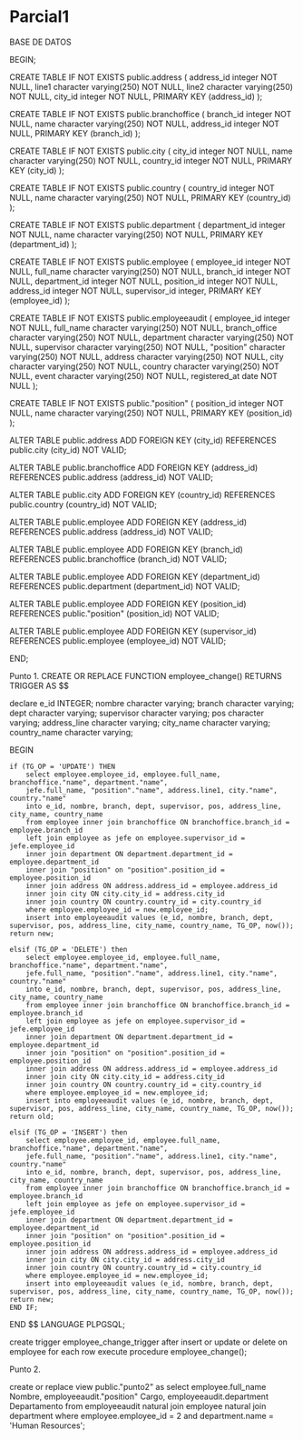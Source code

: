 # Parcial1

BASE DE DATOS


BEGIN;


CREATE TABLE IF NOT EXISTS public.address
(
    address_id integer NOT NULL,
    line1 character varying(250) NOT NULL,
    line2 character varying(250) NOT NULL,
    city_id integer NOT NULL,
    PRIMARY KEY (address_id)
);

CREATE TABLE IF NOT EXISTS public.branchoffice
(
    branch_id integer NOT NULL,
    name character varying(250) NOT NULL,
    address_id integer NOT NULL,
    PRIMARY KEY (branch_id)
);

CREATE TABLE IF NOT EXISTS public.city
(
    city_id integer NOT NULL,
    name character varying(250) NOT NULL,
    country_id integer NOT NULL,
    PRIMARY KEY (city_id)
);

CREATE TABLE IF NOT EXISTS public.country
(
    country_id integer NOT NULL,
    name character varying(250) NOT NULL,
    PRIMARY KEY (country_id)
);

CREATE TABLE IF NOT EXISTS public.department
(
    department_id integer NOT NULL,
    name character varying(250) NOT NULL,
    PRIMARY KEY (department_id)
);

CREATE TABLE IF NOT EXISTS public.employee
(
    employee_id integer NOT NULL,
    full_name character varying(250) NOT NULL,
    branch_id integer NOT NULL,
    department_id integer NOT NULL,
    position_id integer NOT NULL,
    address_id integer NOT NULL,
    supervisor_id integer,
    PRIMARY KEY (employee_id)
);

CREATE TABLE IF NOT EXISTS public.employeeaudit
(
    employee_id integer NOT NULL,
    full_name character varying(250) NOT NULL,
    branch_office character varying(250) NOT NULL,
    department character varying(250) NOT NULL,
    supervisor character varying(250) NOT NULL,
    "position" character varying(250) NOT NULL,
    address character varying(250) NOT NULL,
    city character varying(250) NOT NULL,
    country character varying(250) NOT NULL,
    event character varying(250) NOT NULL,
    registered_at date NOT NULL
);

CREATE TABLE IF NOT EXISTS public."position"
(
    position_id integer NOT NULL,
    name character varying(250) NOT NULL,
    PRIMARY KEY (position_id)
);

ALTER TABLE public.address
    ADD FOREIGN KEY (city_id)
    REFERENCES public.city (city_id)
    NOT VALID;


ALTER TABLE public.branchoffice
    ADD FOREIGN KEY (address_id)
    REFERENCES public.address (address_id)
    NOT VALID;


ALTER TABLE public.city
    ADD FOREIGN KEY (country_id)
    REFERENCES public.country (country_id)
    NOT VALID;


ALTER TABLE public.employee
    ADD FOREIGN KEY (address_id)
    REFERENCES public.address (address_id)
    NOT VALID;


ALTER TABLE public.employee
    ADD FOREIGN KEY (branch_id)
    REFERENCES public.branchoffice (branch_id)
    NOT VALID;


ALTER TABLE public.employee
    ADD FOREIGN KEY (department_id)
    REFERENCES public.department (department_id)
    NOT VALID;


ALTER TABLE public.employee
    ADD FOREIGN KEY (position_id)
    REFERENCES public."position" (position_id)
    NOT VALID;


ALTER TABLE public.employee
    ADD FOREIGN KEY (supervisor_id)
    REFERENCES public.employee (employee_id)
    NOT VALID;

END;

Punto 1. CREATE OR REPLACE FUNCTION employee_change()
  RETURNS TRIGGER 
  AS $$
  
declare
e_id INTEGER;
nombre character varying;
branch character varying;
dept character varying;
supervisor character varying;
pos character varying;
address_line character varying;
city_name character varying;
country_name character varying;

BEGIN
	
	if (TG_OP = 'UPDATE') THEN
		select employee.employee_id, employee.full_name, branchoffice."name", department."name",
		jefe.full_name, "position"."name", address.line1, city."name", country."name"
		into e_id, nombre, branch, dept, supervisor, pos, address_line, city_name, country_name
		from employee inner join branchoffice ON branchoffice.branch_id = employee.branch_id
		left join employee as jefe on employee.supervisor_id = jefe.employee_id
		inner join department ON department.department_id = employee.department_id
		inner join "position" on "position".position_id = employee.position_id
		inner join address ON address.address_id = employee.address_id
		inner join city ON city.city_id = address.city_id
		inner join country ON country.country_id = city.country_id
		where employee.employee_id = new.employee_id;
		insert into employeeaudit values (e_id, nombre, branch, dept, supervisor, pos, address_line, city_name, country_name, TG_OP, now());
	return new;
	
	elsif (TG_OP = 'DELETE') then
		select employee.employee_id, employee.full_name, branchoffice."name", department."name",
		jefe.full_name, "position"."name", address.line1, city."name", country."name"
		into e_id, nombre, branch, dept, supervisor, pos, address_line, city_name, country_name
		from employee inner join branchoffice ON branchoffice.branch_id = employee.branch_id
		left join employee as jefe on employee.supervisor_id = jefe.employee_id
		inner join department ON department.department_id = employee.department_id
		inner join "position" on "position".position_id = employee.position_id
		inner join address ON address.address_id = employee.address_id
		inner join city ON city.city_id = address.city_id
		inner join country ON country.country_id = city.country_id
		where employee.employee_id = new.employee_id;
		insert into employeeaudit values (e_id, nombre, branch, dept, supervisor, pos, address_line, city_name, country_name, TG_OP, now());
	return old;
	
	elsif (TG_OP = 'INSERT') then
		select employee.employee_id, employee.full_name, branchoffice."name", department."name",
		jefe.full_name, "position"."name", address.line1, city."name", country."name"
		into e_id, nombre, branch, dept, supervisor, pos, address_line, city_name, country_name
		from employee inner join branchoffice ON branchoffice.branch_id = employee.branch_id
		left join employee as jefe on employee.supervisor_id = jefe.employee_id
		inner join department ON department.department_id = employee.department_id
		inner join "position" on "position".position_id = employee.position_id
		inner join address ON address.address_id = employee.address_id
		inner join city ON city.city_id = address.city_id
		inner join country ON country.country_id = city.country_id
		where employee.employee_id = new.employee_id;
		insert into employeeaudit values (e_id, nombre, branch, dept, supervisor, pos, address_line, city_name, country_name, TG_OP, now());
	return new;
	END IF;
	
END
$$
LANGUAGE PLPGSQL;

create trigger employee_change_trigger after insert or update or delete on employee
for each row 
execute procedure employee_change();


Punto 2.

create or replace view public."punto2" as
select employee.full_name Nombre, employeeaudit."position" Cargo, employeeaudit.department Departamento
from employeeaudit natural join employee natural join department
where employee.employee_id = 2 and department.name = 'Human Resources';
